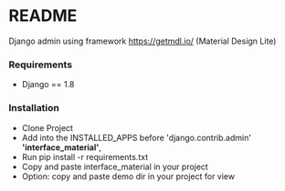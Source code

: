# README #

Django admin using framework https://getmdl.io/ (Material Design Lite)

### Requirements ###

* Django == 1.8

### Installation ###

* Clone Project
* Add into the INSTALLED_APPS before 'django.contrib.admin' **'interface_material'**,
* Run pip install -r requirements.txt
* Copy and paste interface_material in your project
* Option: copy and paste demo dir in your project for view 
